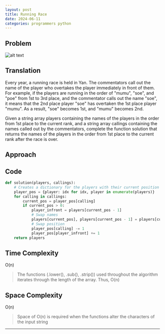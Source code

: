 ```yaml
---
layout: post
title: Running Race
date: 2024-06-11
categories: programmers python
---
```


## Problem
![alt text](/blog/public/img/RunningRace.png)

## Translation
Every year, a running race is held in Yan. The commentators call out the name of the player who overtakes the player immediately in front of them. For example, if the players are running in the order of "mumu", "soe", and "poe" from 1st to 3rd place, and the commentator calls out the name "soe", it means that the 2nd place player "soe" has overtaken the 1st place player "mumu". As a result, "soe" becomes 1st, and "mumu" becomes 2nd.

Given a string array players containing the names of the players in the order from 1st place to the current rank, and a string array callings containing the names called out by the commentators, complete the function solution that returns the names of the players in the order from 1st place to the current rank after the race is over.

## Approach


## Code
```python
def solution(players, callings):
    # Creates a dictionary for the players with their current position
    player_pos = {player: idx for idx, player in enumerate(players)}
    for calling in callings:
        current_pos = player_pos[calling]
        if current_pos > 0:
            player_infront = players[current_pos - 1]
            # Swap names
            players[current_pos], players[current_pos - 1] = players[current_pos - 1], players[current_pos] 
            # Swap position
            player_pos[calling] -= 1
            player_pos[player_infront] += 1
    return players
```

## Time Complexity
O(n)
> The functions (.lower(), .sub(), .strip()) used throughout the algorithm iterates through the length of the array. Thus, O(n)

## Space Complexity
O(n)
> Space of O(n) is required when the functions alter the characters of the input string

---
